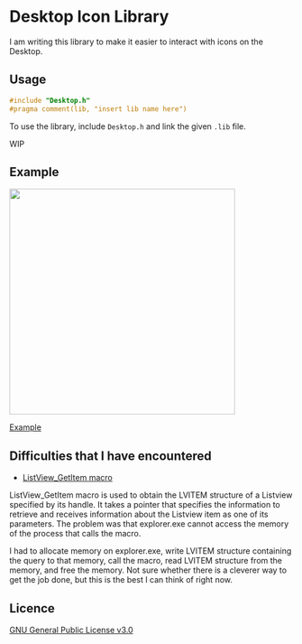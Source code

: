 # Desktop Icon Library
I am writing this library to make it easier to interact with icons on the Desktop.



## Usage
```c
#include "Desktop.h"
#pragma comment(lib, "insert lib name here")
```
To use the library, include `Desktop.h` and link the given `.lib` file.

WIP



## Example

<img src="https://github.com/NatsciT/DesktopIconLib/blob/libtest/Example/20230102/example.png" width="400"/>

[Example](https://github.com/NatsciT/DesktopIconLib/blob/05d1001287d92fcfe9e4bbd46c140b3240246f19/DesktopIconLib_ExecBuild/Main.c)



## Difficulties that I have encountered

- [ListView_GetItem macro](https://learn.microsoft.com/en-us/windows/win32/api/commctrl/nf-commctrl-listview_getitem)

ListView_GetItem macro is used to obtain the LVITEM structure of a Listview specified by its handle. It takes a pointer that specifies the information to retrieve and receives information about the Listview item as one of its parameters. The problem was that explorer.exe cannot access the memory of the process that calls the macro.

I had to allocate memory on explorer.exe, write LVITEM structure containing the query to that memory, call the macro, read LVITEM structure from the memory, and free the memory. Not sure whether there is a cleverer way to get the job done, but this is the best I can think of right now.



## Licence
[GNU General Public License v3.0](/LICENCE)
